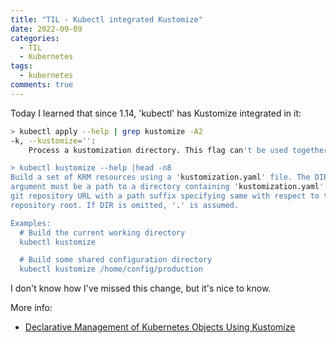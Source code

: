 ```yaml
---
title: "TIL - Kubectl integrated Kustomize"
date: 2022-09-09
categories:
  - TIL
  - Kubernetes
tags:
  - kubernetes
comments: true
---
```


Today I learned that since 1.14, 'kubectl' has Kustomize
integrated in it:

```sh
> kubectl apply --help | grep kustomize -A2
-k, --kustomize='':
    Process a kustomization directory. This flag can't be used together with -f or -R.

> kubectl kustomize --help |head -n8
Build a set of KRM resources using a 'kustomization.yaml' file. The DIR
argument must be a path to a directory containing 'kustomization.yaml', or a
git repository URL with a path suffix specifying same with respect to the
repository root. If DIR is omitted, '.' is assumed.

Examples:
  # Build the current working directory
  kubectl kustomize

  # Build some shared configuration directory
  kubectl kustomize /home/config/production
```

I don't know how I've missed this change, but it's nice to know.

More info:
- [Declarative Management of Kubernetes Objects Using Kustomize](https://kubernetes.io/docs/tasks/manage-kubernetes-objects/kustomization/)
